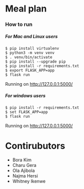 # Meal plan

### How to run 
##### For Mac and Linux users 

    $ pip install virtualenv
    $ python3 -m venv venv
    $ . venv/bin/activate
    $ pip install --upgrade pip
    $ pip install -r requirements.txt
    $ export FLASK_APP=app
    $ flask run

Running on http://127.0.0.1:5000/


##### For windows users

    $ pip install -r requirements.txt
    $ set FLASK_APP=app
    $ flask run

Running on http://127.0.0.1:5000/

# Contirubutors
- Bora Kim
- Charu Gera
- Ola Ajibola
- Najma Hersi
- Whitney Ikenwe